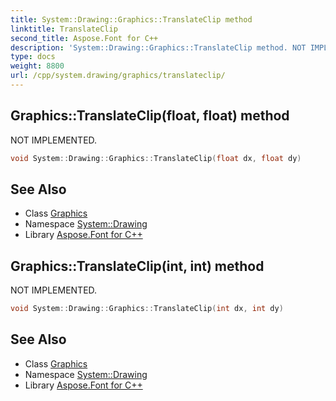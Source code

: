 ```yaml
---
title: System::Drawing::Graphics::TranslateClip method
linktitle: TranslateClip
second_title: Aspose.Font for C++
description: 'System::Drawing::Graphics::TranslateClip method. NOT IMPLEMENTED in C++.'
type: docs
weight: 8800
url: /cpp/system.drawing/graphics/translateclip/
---
```

## Graphics::TranslateClip(float, float) method


NOT IMPLEMENTED.

```cpp
void System::Drawing::Graphics::TranslateClip(float dx, float dy)
```


## See Also

* Class [Graphics](../)
* Namespace [System::Drawing](../../)
* Library [Aspose.Font for C++](../../../)
## Graphics::TranslateClip(int, int) method


NOT IMPLEMENTED.

```cpp
void System::Drawing::Graphics::TranslateClip(int dx, int dy)
```


## See Also

* Class [Graphics](../)
* Namespace [System::Drawing](../../)
* Library [Aspose.Font for C++](../../../)
